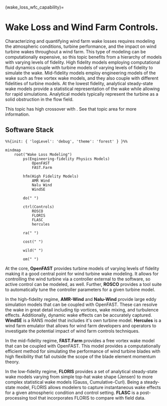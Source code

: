 
(wake_loss_wfc_capability)=
# Wake Loss and Wind Farm Controls.

Characterizing and quantifying wind farm wake losses requires modeling
the atmospheric conditions, turbine performance, and the impact on
wind turbine wakes throughout a wind farm.
This type of modeling can be computationally expensive, so this topic
benefits from a hierarchy of models with varying levels of fidelity.
High fidelity models employing computational fluid dynamics couple with
turbine models of varying levels of fidelity to simulate the wake.
Mid-fidelity models employ engineering models of the wake such as
free vortex wake models, and they also couple with different fidelities
of turbine models.
At the lowest fidelity, analytical steady-state wake models provide a
statistical representation of the wake while allowing for rapid
simulations. Analytical models typically represent the turbine as
a solid obstruction in the flow field.

This topic has high crossover with [](aero_capability).
See that topic area for more information.

## Software Stack

```{mermaid}
%%{init: { 'logLevel': 'debug', 'theme': 'forest' } }%%

mindmap
    root("Wake Loss Modeling")
        ps(Engineering-fidelity Physics Models)
            OpenFAST
            FAST.Farm

        hfm(High Fidelity Models)
            AMR Wind
            Nalu Wind
            WindSE

        do(" ")

        ctrl(Controls)
            ROSCO
            FLORIS
            FLASC
            hercules

        ra(" ")

        cost(" ")

        wild(" ")

        om(" ")
```

At the core, **OpenFAST** provides turbine models of varying levels of fidelity
making it a good central point for wind turbine wake modeling.
It allows for controlling the wind turbine via a controller external to the
software, so active control can be modeled, as well.
Further, **ROSCO** provides a tool suite to automatically tune the controller
parameters for a given turbine model.

In the high-fidelity regime, **AMR-Wind** and **Nalu-Wind** provide large eddy simulation
models that can be coupled with OpenFAST.
These can resolve the wake in great detail including tip vortices, wake mixing,
and turbulence effects.
Additionally, dynamic wake effects can be accurately captured.
**WindSE** is a RANS model that includes it's own turbine model.
**Hercules** is a wind farm emulator that allows for wind farm developers and operators
to investigate the potential impact of wind farm controls techniques.

In the mid-fidelity regime, **FAST.Farm** provides a free vortex wake model
that can be coupled with OpenFAST.
This model provides a computationally efficient method for simulating
the performance of wind turbine blades with high flexibility that fall
outside the scope of the blade element momentum theory.

In the low-fidelity regime, **FLORIS** provides a set of analytical steady-state
wake models varying from simple top-hat wake shape (Jensen) to more complex
statistical wake models (Gauss, Cumulative-Curl). Being a steady-state model,
FLORIS allows modelers to capture instantaneous wake effects for a given
atmospheric condition and control setting.
**FLASC** is a post-processing tool that incorporates FLORIS to compare with
field data.
